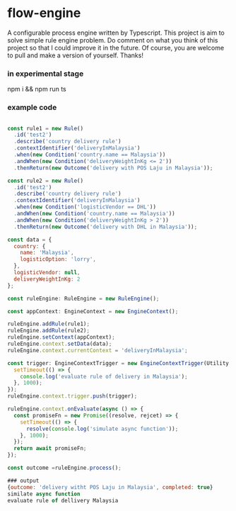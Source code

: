 # flow-engine
A configurable process engine written by Typescript. This project is aim to solve simple rule engine problem. Do comment on what you think of this project so that I could improve it in the future. Of course, you are welcome to pull and make a version of yourself. Thanks!

### in experimental stage
npm i && npm run ts

### example code

```javascript

const rule1 = new Rule()
  .id('test2')
  .describe('country delivery rule')
  .contextIdentifier('deliveryInMalaysia')
  .when(new Condition('country.name == Malaysia'))
  .andWhen(new Condition('deliveryWeightInKg <= 2'))
  .thenReturn(new Outcome('delivery with POS Laju in Malaysia'));

const rule2 = new Rule()
  .id('test2')
  .describe('country delivery rule')
  .contextIdentifier('deliveryInMalaysia')
  .when(new Condition('logisticVendor == DHL'))
  .andWhen(new Condition('country.name == Malaysia'))
  .andWhen(new Condition('deliveryWeightInKg > 2'))
  .thenReturn(new Outcome('delivery with DHL in Malaysia'));

const data = {
  country: {
    name: 'Malaysia',
    logisticOption: 'lorry',
  },
  logisticVendor: null,
  deliveryWeightInKg: 2
};

const ruleEngine: RuleEngine = new RuleEngine();

const appContext: EngineContext = new EngineContext();

ruleEngine.addRule(rule1);
ruleEngine.addRule(rule2);
ruleEngine.setContext(appContext);
ruleEngine.context.setData(data);
ruleEngine.context.currentContext = 'deliveryInMalaysia';

const trigger: EngineContextTrigger = new EngineContextTrigger(Utility.id(), 'deliveryInMalaysia', () => {
  setTimeout(() => {
    console.log('evaluate rule of delivery in Malaysia');
  }, 1000);
});
ruleEngine.context.trigger.push(trigger);

ruleEngine.context.onEvaluate(async () => {
  const promiseFn = new Promise((resolve, rejcet) => {
    setTimeout(() => {
      resolve(console.log('simulate async function'));
    }, 1000);
  });
  return await promiseFn;
});

const outcome =ruleEngine.process();

### output
{outcome: 'delivery witht POS Laju in Malaysia', completed: true}
similate async function
evaluate rule of dellivery Malaysia


